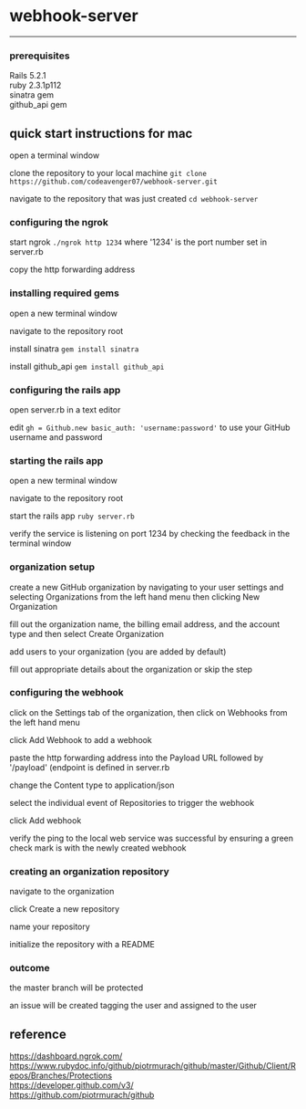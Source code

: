 # webhook-server
<hr>

### prerequisites
Rails 5.2.1<br>
ruby 2.3.1p112<br>
sinatra gem<br>
github_api gem<br>

## quick start instructions for mac

open a terminal window

clone the repository to your local machine `git clone https://github.com/codeavenger07/webhook-server.git`

navigate to the repository that was just created `cd webhook-server`

### configuring the ngrok

start ngrok `./ngrok http 1234` where '1234' is the port number set in server.rb

copy the http forwarding address

### installing required gems

open a new terminal window

navigate to the repository root

install sinatra `gem install sinatra`

install github_api `gem install github_api`

### configuring the rails app

open server.rb in a text editor

edit `gh = Github.new basic_auth: 'username:password'` to use your GitHub username and password

### starting the rails app

open a new terminal window

navigate to the repository root

start the rails app `ruby server.rb`

verify the service is listening on port 1234 by checking the feedback in the terminal window

### organization setup

create a new GitHub organization by navigating to your user settings and selecting Organizations from the left hand menu then clicking New Organization

fill out the organization name, the billing email address, and the account type and then select Create Organization

add users to your organization (you are added by default)

fill out appropriate details about the organization or skip the step

### configuring the webhook

click on the Settings tab of the organization, then click on Webhooks from the left hand menu

click Add Webhook to add a webhook

paste the http forwarding address into the Payload URL followed by '/payload' (endpoint is defined in server.rb

change the Content type to application/json

select the individual event of Repositories to trigger the webhook

click Add webhook

verify the ping to the local web service was successful by ensuring a green check mark is with the newly created webhook

### creating an organization repository

navigate to the organization

click Create a new repository

name your repository

initialize the repository with a README

### outcome

the master branch will be protected

an issue will be created tagging the user and assigned to the user

## reference
https://dashboard.ngrok.com/<br>
https://www.rubydoc.info/github/piotrmurach/github/master/Github/Client/Repos/Branches/Protections<br>
https://developer.github.com/v3/<br>
https://github.com/piotrmurach/github

